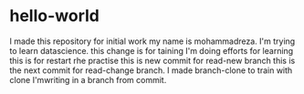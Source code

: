 # hello-world
I made this repository for initial work
my name is mohammadreza.
I'm trying to learn datascience.
this change is for taining
I'm doing efforts for learning
this is for restart rhe practise
this is new commit for read-new branch
this is the next commit for read-change branch.
I made branch-clone to train with clone
I'mwriting in a branch from commit.
